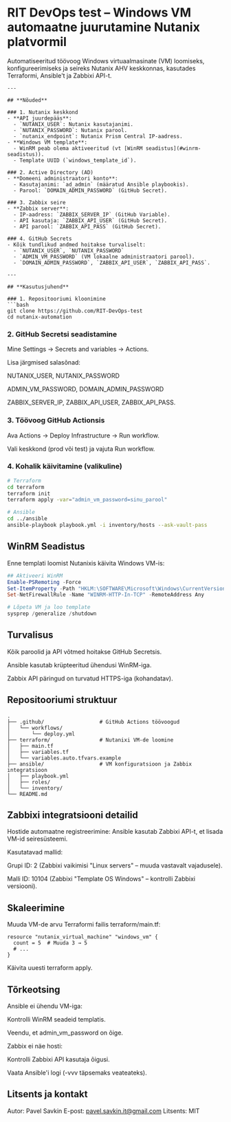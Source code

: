 # RIT DevOps test – Windows VM automaatne juurutamine Nutanix platvormil

Automatiseeritud töövoog Windows virtuaalmasinate (VM) loomiseks, konfigureerimiseks ja seireks Nutanix AHV keskkonnas, kasutades Terraformi, Ansible't ja Zabbixi API-t.
```
---

## **Nõuded**

### 1. Nutanix keskkond
- **API juurdepääs**:
  - `NUTANIX_USER`: Nutanix kasutajanimi.
  - `NUTANIX_PASSWORD`: Nutanix parool.
  - `nutanix_endpoint`: Nutanix Prism Central IP-aadress.
- **Windows VM template**:
  - WinRM peab olema aktiveeritud (vt [WinRM seadistus](#winrm-seadistus)).
  - Template UUID (`windows_template_id`).

### 2. Active Directory (AD)
- **Domeeni administraatori konto**:
  - Kasutajanimi: `ad_admin` (määratud Ansible playbookis).
  - Parool: `DOMAIN_ADMIN_PASSWORD` (GitHub Secret).

### 3. Zabbix seire
- **Zabbix server**:
  - IP-aadress: `ZABBIX_SERVER_IP` (GitHub Variable).
  - API kasutaja: `ZABBIX_API_USER` (GitHub Secret).
  - API parool: `ZABBIX_API_PASS` (GitHub Secret).

### 4. GitHub Secrets
- Kõik tundlikud andmed hoitakse turvaliselt:
  - `NUTANIX_USER`, `NUTANIX_PASSWORD`
  - `ADMIN_VM_PASSWORD` (VM lokaalne administraatori parool).
  - `DOMAIN_ADMIN_PASSWORD`, `ZABBIX_API_USER`, `ZABBIX_API_PASS`.

---

## **Kasutusjuhend**

### 1. Repositooriumi kloonimine
```bash
git clone https://github.com/RIT-DevOps-test
cd nutanix-automation
```

### 2. GitHub Secretsi seadistamine
Mine Settings → Secrets and variables → Actions.

Lisa järgmised salasõnad:

NUTANIX_USER, NUTANIX_PASSWORD

ADMIN_VM_PASSWORD, DOMAIN_ADMIN_PASSWORD

ZABBIX_SERVER_IP, ZABBIX_API_USER, ZABBIX_API_PASS.

### 3. Töövoog GitHub Actionsis
Ava Actions → Deploy Infrastructure → Run workflow.

Vali keskkond (prod või test) ja vajuta Run workflow.

### 4. Kohalik käivitamine (valikuline)
```bash
# Terraform
cd terraform
terraform init
terraform apply -var="admin_vm_password=sinu_parool"

# Ansible
cd ../ansible
ansible-playbook playbook.yml -i inventory/hosts --ask-vault-pass
```
## WinRM Seadistus
Enne templati loomist Nutanixis käivita Windows VM-is:

```powershell
## Aktiveeri WinRM
Enable-PSRemoting -Force
Set-ItemProperty -Path "HKLM:\SOFTWARE\Microsoft\Windows\CurrentVersion\Policies\System" -Name "ConsentPromptBehaviorAdmin" -Value 0
Set-NetFirewallRule -Name "WINRM-HTTP-In-TCP" -RemoteAddress Any

# Lõpeta VM ja loo template
sysprep /generalize /shutdown
```
## Turvalisus
Kõik paroolid ja API võtmed hoitakse GitHub Secretsis.

Ansible kasutab krüpteeritud ühendusi WinRM-iga.

Zabbix API päringud on turvatud HTTPS-iga (kohandatav).

## Repositooriumi struktuur
```
.
├── .github/                  # GitHub Actions töövoogud
│   └── workflows/
│       └── deploy.yml
├── terraform/                # Nutanixi VM-de loomine
│   ├── main.tf
│   ├── variables.tf
│   └── variables.auto.tfvars.example
├── ansible/                  # VM konfiguratsioon ja Zabbix integratsioon
│   ├── playbook.yml
│   ├── roles/
│   └── inventory/
└── README.md
```
## Zabbixi integratsiooni detailid
Hostide automaatne registreerimine: Ansible kasutab Zabbixi API-t, et lisada VM-id seiresüsteemi.

Kasutatavad mallid:

Grupi ID: 2 (Zabbixi vaikimisi "Linux servers" – muuda vastavalt vajadusele).

Malli ID: 10104 (Zabbixi "Template OS Windows" – kontrolli Zabbixi versiooni).

## Skaleerimine
Muuda VM-de arvu Terraformi failis terraform/main.tf:

```hcl
resource "nutanix_virtual_machine" "windows_vm" {
  count = 5  # Muuda 3 → 5
  # ...
}
```
Käivita uuesti terraform apply.

## Tõrkeotsing
Ansible ei ühendu VM-iga:

Kontrolli WinRM seadeid templatis.

Veendu, et admin_vm_password on õige.

Zabbix ei näe hosti:

Kontrolli Zabbixi API kasutaja õigusi.

Vaata Ansible'i logi (-vvv täpsemaks veateateks).

## Litsents ja kontakt
Autor: Pavel Savkin
E-post: pavel.savkin.it@gmail.com
Litsents: MIT
